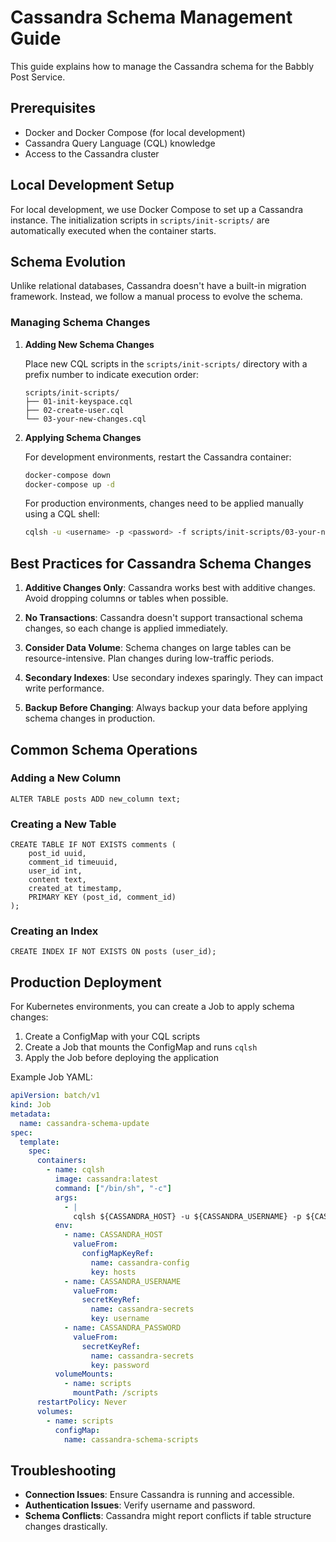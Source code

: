 # Cassandra Schema Management Guide

This guide explains how to manage the Cassandra schema for the Babbly Post Service.

## Prerequisites

- Docker and Docker Compose (for local development)
- Cassandra Query Language (CQL) knowledge
- Access to the Cassandra cluster

## Local Development Setup

For local development, we use Docker Compose to set up a Cassandra instance. The initialization scripts in `scripts/init-scripts/` are automatically executed when the container starts.

## Schema Evolution

Unlike relational databases, Cassandra doesn't have a built-in migration framework. Instead, we follow a manual process to evolve the schema.

### Managing Schema Changes

1. **Adding New Schema Changes**

   Place new CQL scripts in the `scripts/init-scripts/` directory with a prefix number to indicate execution order:

   ```
   scripts/init-scripts/
   ├── 01-init-keyspace.cql
   ├── 02-create-user.cql
   └── 03-your-new-changes.cql
   ```

2. **Applying Schema Changes**

   For development environments, restart the Cassandra container:

   ```bash
   docker-compose down
   docker-compose up -d
   ```

   For production environments, changes need to be applied manually using a CQL shell:

   ```bash
   cqlsh -u <username> -p <password> -f scripts/init-scripts/03-your-new-changes.cql
   ```

## Best Practices for Cassandra Schema Changes

1. **Additive Changes Only**: Cassandra works best with additive changes. Avoid dropping columns or tables when possible.

2. **No Transactions**: Cassandra doesn't support transactional schema changes, so each change is applied immediately.

3. **Consider Data Volume**: Schema changes on large tables can be resource-intensive. Plan changes during low-traffic periods.

4. **Secondary Indexes**: Use secondary indexes sparingly. They can impact write performance.

5. **Backup Before Changing**: Always backup your data before applying schema changes in production.

## Common Schema Operations

### Adding a New Column

```cql
ALTER TABLE posts ADD new_column text;
```

### Creating a New Table

```cql
CREATE TABLE IF NOT EXISTS comments (
    post_id uuid,
    comment_id timeuuid,
    user_id int,
    content text,
    created_at timestamp,
    PRIMARY KEY (post_id, comment_id)
);
```

### Creating an Index

```cql
CREATE INDEX IF NOT EXISTS ON posts (user_id);
```

## Production Deployment

For Kubernetes environments, you can create a Job to apply schema changes:

1. Create a ConfigMap with your CQL scripts
2. Create a Job that mounts the ConfigMap and runs `cqlsh`
3. Apply the Job before deploying the application

Example Job YAML:

```yaml
apiVersion: batch/v1
kind: Job
metadata:
  name: cassandra-schema-update
spec:
  template:
    spec:
      containers:
        - name: cqlsh
          image: cassandra:latest
          command: ["/bin/sh", "-c"]
          args:
            - |
              cqlsh ${CASSANDRA_HOST} -u ${CASSANDRA_USERNAME} -p ${CASSANDRA_PASSWORD} -f /scripts/updates.cql
          env:
            - name: CASSANDRA_HOST
              valueFrom:
                configMapKeyRef:
                  name: cassandra-config
                  key: hosts
            - name: CASSANDRA_USERNAME
              valueFrom:
                secretKeyRef:
                  name: cassandra-secrets
                  key: username
            - name: CASSANDRA_PASSWORD
              valueFrom:
                secretKeyRef:
                  name: cassandra-secrets
                  key: password
          volumeMounts:
            - name: scripts
              mountPath: /scripts
      restartPolicy: Never
      volumes:
        - name: scripts
          configMap:
            name: cassandra-schema-scripts
```

## Troubleshooting

- **Connection Issues**: Ensure Cassandra is running and accessible.
- **Authentication Issues**: Verify username and password.
- **Schema Conflicts**: Cassandra might report conflicts if table structure changes drastically.
